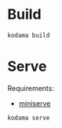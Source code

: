 
# Build

```
kodama build
```

# Serve

Requirements:

- [miniserve](https://github.com/svenstaro/miniserve)

```
kodama serve
```
